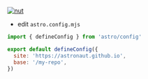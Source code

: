 [![*nut*](https://github.com/nuoxoxo/nut/actions/workflows/nut.yml/badge.svg)](https://github.com/nuoxoxo/nut/actions/workflows/nut.yml) 

- edit `astro.config.mjs`
```js
import { defineConfig } from 'astro/config'

export default defineConfig({
  site: 'https://astronaut.github.io',
  base: '/my-repo',
})
```
